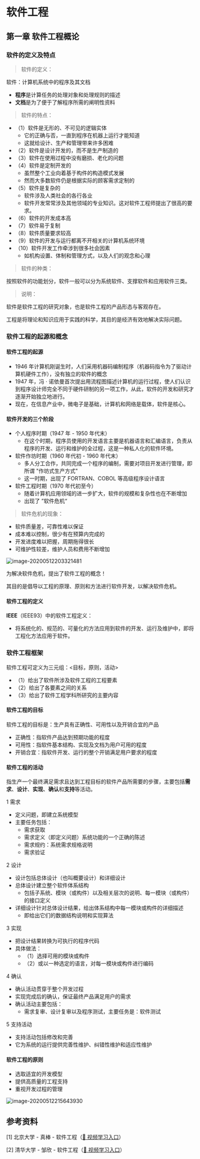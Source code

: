 # 软件工程

## 第一章 软件工程概论

### 软件的定义及特点

> 软件的定义：

软件：计算机系统中的程序及其文档

* **程序**是计算任务的处理对象和处理规则的描述
* **文档**是为了便于了解程序所需的阐明性资料

> 软件的特点：

* （1）软件是无形的、不可见的逻辑实体
  * 它的正确与否，一直到程序在机器上运行才能知道
  * 这就给设计、生产和管理带来许多困难
* （2）软件是设计开发的，而不是生产制造的
* （3）软件在使用过程中没有磨损、老化的问题
* （4）软件是定制开发的
  * 虽然整个工业向着基于构件的构造模式发展
  * 然而大多数软件仍是根据实际的顾客需求定制的
* （5）软件是复杂的
  * 软件涉及人类社会的各行各业
  * 软件开发常常涉及其他领域的专业知识。这对软件工程师提出了很高的要求。
* （6）软件的开发成本高
* （7）软件易于复制
* （8）软件质量要求较高
* （9）软件的开发与运行都离不开相关的计算机系统环境
* （10）软件开发工作牵涉到很多社会因素
  * 如机构设置、体制和管理方式，以及人们的观念和心理

> 软件的种类：

按照软件的功能划分，软件一般可以分为系统软件、支撑软件和应用软件三类。

> 说明：

软件是软件工程的研究对象，也是软件工程的产品形态与客观存在。

工程是将理论和知识应用于实践的科学，其目的是经济有效地解决实际问题。

### 软件工程的起源和概念

#### 软件工程的起源

* 1946 年计算机刚诞生时，人们采用机器码编制程序（机器码指令为了驱动计算机硬件工作），没有独立的软件的概念
* 1947 年，冯 · 诺依曼首次提出用流程图描述计算机的运行过程，使人们认识到程序设计师完全不同于硬件研制的另一项工作，从此，软件的开发和研究才逐渐开始独立地进行。
* 现在，在信息产业中，微电子是基础，计算机和网络是载体，软件是核心。

#### 软件开发的三个阶段

* 个人程序时期（1947 年 - 1950 年代末）
  * 在这个时期，程序员使用的开发语言主要是机器语言和汇编语言，负责从程序的开发、运行和维护的全过程，这是一种私人化的软件环境。
* 软件作坊时期（1960 年代初 - 1960 年代末）
  * 多人分工合作，共同完成一个程序的编制，需要对项目开发进行管理，即所谓 "作坊式生产方式"
  * 这一时期，出现了 FORTRAN、COBOL 等高级程序设计语言
* 软件工程时期（1970 年代初至今）
  * 随着计算机应用领域的进一步扩大，软件的规模和复杂性也在不断增加
  * 出现了 ”软件危机“

> 软件危机的现象：

* 软件质量差，可靠性难以保证
* 成本难以控制，很少有在预算内完成的
* 开发进度难以把握，周期拖得很长
* 可维护性较差，维护人员和费用不断增加

![image-20200512203321481](https://gitee.com/wugenqiang/PictureBed/raw/master/NoteBook/20200512203322.png)



为解决软件危机，提出了软件工程的概念！

其目的是倡导以工程的原理、原则和方法进行软件开发，以解决软件危机。

#### 软件工程的定义

**IEEE**（IEEE93）中的软件工程定义：

* 将系统化的、规范的、可量化的方法应用到软件的开发、运行及维护中，即将工程化方法应用于软件。

### 软件工程框架

软件工程可定义为三元组：<目标，原则，活动>

* （1）给出了软件所涉及软件工程的工程要素
* （2）给出了各要素之间的关系
* （3）给出了软件工程学科所研究的主要内容

#### 软件工程的目标

软件工程的目标是：生产具有正确性、可用性以及开销合宜的产品

* 正确性：指软件产品达到预期功能的程度
* 可用性：指软件基本结构、实现及文档为用户可用的程度
* 开销合宜：指软件开发、运行的整个开销满足用户要求的程度

#### 软件工程的活动

指生产一个最终满足需求且达到工程目标的软件产品所需要的步骤，主要包括**需求**、**设计**、**实现**、**确认**和**支持**等活动。

1 需求

* 定义问题，即建立系统模型
* 主要任务包括：
  * 需求获取
  * 需求定义（即定义问题）系统功能的一个正确的陈述
  * 需求规约：系统需求规格说明
  * 需求验证

2 设计

* 设计包括总体设计（也叫概要设计）和详细设计
* 总体设计建立整个软件体系结构
  * 包括子系统、模块（或构件）以及相关层次的说明、每一模块（或构件）的接口定义
* 详细设计针对总体设计结果，给出体系结构中每一模块或构件的详细描述
  * 即给出它们的数据结构说明和实现算法

3 实现

* 把设计结果转换为可执行的程序代码
* 具体做法：
  * （1）选择可用的模块或构件
  * （2）或以一种选定的语言，对每一模块或构件进行编码

4 确认

* 确认活动贯穿于整个开发过程
* 实现完成后的确认，保证最终产品满足用户的需求
* 确认活动主要包括：
  * 需求复审、设计复审以及程序测试，主要任务是：软件测试

5 支持活动

* 支持活动包括修改和完善
* 它为系统的运行提供完善性维护、纠错性维护和适应性维护

#### 软件工程的原则

* 选取适宜的开发模型
* 提供高质量的工程支持
* 重视开发过程的管理



![image-20200512215643930](D:/developer_tools/typora/Typora/upload/image-20200512215643930.png)



























## 参考资料

[1] 北京大学 - 真棒 - 软件工程（[:seedling: 视频学习入口](https://www.bilibili.com/video/BV1qp4y117mg)）

[2] 清华大学 - 邹欣 - 软件工程（[:seedling: 视频学习入口](https://www.bilibili.com/video/BV1Q741157ve)）